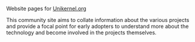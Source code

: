 Website pages for [Unikernel.org](http://unikernel.org)

This community site aims to collate information about the various projects
and provide a focal point for early adopters to understand more about the
technology and become involved in the projects themselves.
